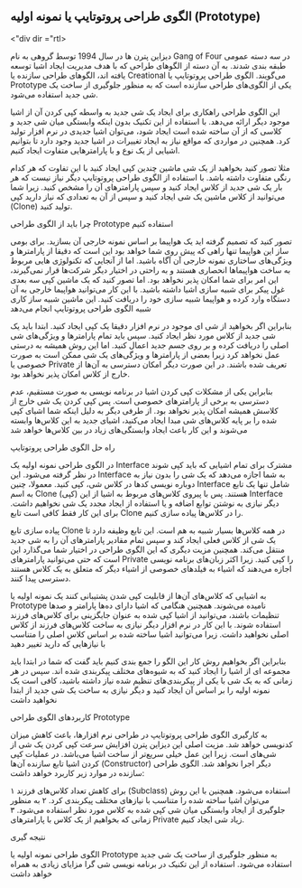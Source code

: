 ## الگوی طراحی پروتوتایپ یا نمونه اولیه (Prototype)
<"div dir ="rtl>


دیزاین پترن ها در سال 1994 توسط گروهی به نام Gang of Four در سه دسته عمومی طبقه بندی شدند. به آن دسته از الگوهای طراحی که با هدف مدیریت ایجاد اشیا توسعه یافته اند، الگوهای طراحی سازنده یا Creational می‌گویند. الگوی طراحی پروتوتایپ یا Prototype یکی از الگوی‌های طراحی سازنده است که به منظور جلوگیری از ساخت یک شی جدید استفاده می‌شود.


این الگوی طراحی راهکاری برای ایجاد یک شی جدید به واسطه کپی کردن آن از اشیا موجود دیگر ارائه می‌دهد. با استفاده از این تکنیک بدون اینکه وابستگی میان شی جدید و کلاسی که از آن ساخته شده است ایجاد شود، می‌توان اشیا جدیدی در نرم افزار تولید کرد. همچنین در مواردی که مواقع نیاز به ایجاد تغییرات در اشیا جدید وجود دارد تا بتوانیم اشیایی از یک نوع و با پارامترهایی متفاوت ایجاد کنیم.

مثلا تصور کنید بخواهید از یک شی ماشین چندین کپی ایجاد کنید با این تفاوت که هر کدام رنگی متفاوت داشته باشد. با استفاده از الگوی طراحی پروتوتایپ دیگر نیاز نیست که هر بار یک شی جدید از کلاس ایجاد کنید و سپس پارامترهای آن را مشخص کنید. زیرا شما می‌توانید از کلاس ماشین یک شی ایجاد کنید و سپس از آن به تعدادی که نیاز دارید کپی (Clone) تولید کنید.


چرا باید از الگوی طراحی Prototype استفاده کنیم

تصور کنید که تصمیم گرفته اید یک هواپیما بر اساس نمونه خارجی آن بسازید. برای بومی ساز این هواپیما تنها راهی که پیش روی شما خواهد بود این است که دقیقا از پارامترها و ویژگی‌های ساختاری نمونه خارجی آن آگاه باشید. اما از آنجایی که تکنولوژی هایی مربوط به ساخت هواپیماها انحصاری هستند و به راحتی در اختیار دیگر شرکت‌ها قرار نمی‌گیرند، این امر برای شما امکان پذیر نخواهد بود. اما تصور کنید که یک ماشین کپی سه بعدی غول پیکر برای شبیه سازی اشیا داشته باشید. با این کار می‌توانید هواپیما خارجی به آن دستگاه وارد کرده و هواپیما شبیه سازی خود را دریافت کنید. این ماشین شبیه ساز کاری شبیه الگوی طراحی پروتوتایپ انجام می‌دهد


بنابراین اگر بخواهید از شی ای موجود در نرم افزار دقیقا یک کپی ایجاد کنید. ابتدا باید یک شی جدید از کلاس مورد نظر ایجاد کنید. سپس باید تمام پارامترها و ویژگی‌های شی اصلی را دریافت کرده و بر روی جسم جدید اعمال کنید. اما این روش همیشه به درستی عمل نخواهد کرد زیرا بعضی از پارامترها و ویژگی‌های یک شی ممکن است به صورت خصوصی یا Private تعریف شده باشند. در این صورت دیگر امکان دسترسی به آن‌ها از خارج از کلاس امکان پذیر نخواهد بود.

بنابراین یکی از مشکلات کپی کردن اشیا در برنامه نویسی به صورت مستقیم، عدم دسترسی به برخی از پارامترهای خصوصی است. پس کپی کردن یک شی خارج از کلاسش همیشه امکان پذیر نخواهد بود. از طرفی دیگر به دلیل اینکه شما اشیای کپی شده را بر پایه کلاس‌های شی مبدا ایجاد می‌کنید، اشیای جدید به این کلاس‌ها وابسته می‌شوند و این کار باعث ایجاد وابستگی‌های زیاد در بین کلاس‌ها خواهد شد






راه حل الگوی طراحی پروتوتایپ

در الگوی طراحی نمونه اولیه یک Interface مشترک برای تمام اشیایی که باید کپی شوند در نظر گرفته می‌شود. این Interface به شما اجازه می‌دهد که یک شی را بدون نیاز به دوباره نویسی کدها در کلاس شی، کپی کنید. معمولا، چنین Interface شامل تنها یک تابع به اسم Clone (کپی) هستند. پس با پیروی کلاس‌های مربوط به اشیا از این Interface دیگر نیازی به نوشتن توابع اضافه و یا استفاده از ایجاد مجدد یک شی نخواهیم داشت. برای این کار فقط کافی است تابع Clone را در کلاس‌ها پیاده سازی کنیم.

پیاده سازی تابع Clone در همه کلاس‌ها بسیار شبیه به هم است. این تابع وظیفه دارد تا یک شی از کلاس فعلی ایجاد کند و سپس تمام مقادیر پارامترهای آن را به شی جدید منتقل می‌کند. همچنین مزیت دیگری که این الگوی طراحی در اختیار شما می‌گذارد این است که حتی می‌توانید پارامترهای Private را کپی کنید. زیرا اکثر زبان‌های برنامه نویسی اجازه می‌دهند که اشیاء به فیلدهای خصوصی از اشیاء دیگر که متعلق به یک کلاس هستند دسترسی پیدا کنند.

به اشیایی که کلاس‌های آن‌ها از قابلیت کپی شدن پشتیبانی کنند یک نمونه اولیه یا Prototype نامیده می‌شوند. همچنین هنگامی که اشیا دارای ده‌ها پارامتر و صدها تنظیمات باشند، می‌توانید از اشیا کپی شده به عنوان جایگزینی برای کلاس‌های فرزند استفاده شوند. با این کار در نرم افزار دیگر نیازی به ساخت کلاس‌های فرزند از کلاس اصلی نخواهید داشت. زیرا می‌توانید اشیا ساخته شده بر اساس کلاس اصلی را متناسب با نیازهایی که دارید تغییر دهید



بنابراین اگر بخواهیم روش کار این الگو را جمع بندی کنیم باید گفت که شما در ابتدا باید مجموعه ای از اشیا را ایجاد کنید که به شیوه‌های مختلف پیکربندی شده اند. سپس در هر زمانی که به یک شی با یکی از پیکربندی‌های تنظیم شده نیاز داشته باشید، کافی است یک نمونه اولیه را بر اساس آن ایجاد کنید و دیگر نیازی به ساخت یک شی جدید از ابتدا نخواهید داشت



کاربردهای الگوی طراحی Prototype



به کارگیری الگوی طراحی پروتوتایپ در طراحی نرم افزارها، باعث کاهش میزان کدنویسی خواهد شد. مزیت اصلی این دیزاین پترن افزایش سرعت کپی کردن یک شی از شی‌های است. زیرا این عمل خیلی سریع‌تر از ساخت اشیا می‌باشد. در عملیات کپی کردن اشیا تابع سازنده آن‌ها (Constructor) دیگر اجرا نخواهد شد. الگوی طراحی سازنده در موارد زیر کاربرد خواهد داشت:

   ۱ برای کاهش تعداد کلاس‌های فرزند (Subclass) استفاده می‌شود. همچنین با این روش می‌توان اشیا ساخته شده را متناسب با نیازهای مختلف پیکربندی کرد.
  ۲  به منظور جلوگیری از ایجاد وابستگی میان شی کپی شده به کلاس مورد نظر استفاده می‌شود.
   ۳ زمانی که بخواهیم از یک کلاس با پارامترهای Private زیاد شی ایجاد کنیم.
   
   
   نتیجه گیری

الگوی طراحی نمونه اولیه یا Prototype به منظور جلوگیری از ساخت یک شی جدید استفاده می‌شود. استفاده از این تکنیک در برنامه نویسی شی گرا مزایای زیادی به همراه خواهد داشت


<div/>








